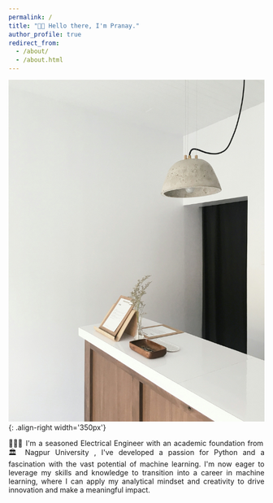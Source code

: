 ```yaml
---
permalink: /
title: "👋🏽 Hello there, I'm Pranay."
author_profile: true
redirect_from: 
  - /about/
  - /about.html
---
```


!["Welcome image"](/images/welcome-unsplash.jpg){: .align-right width='350px'}
<p style="text-align: justify;">
  👨🏼‍💻 I'm a seasoned Electrical Engineer with an academic foundation from 🏛️ Nagpur University , I've developed a passion for Python and a fascination with the vast potential of machine learning. I'm now eager to leverage my skills and knowledge to transition into a career in machine learning, where I can apply my analytical mindset and creativity to drive innovation and make a meaningful impact.
</p>


